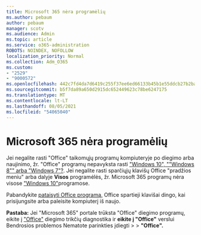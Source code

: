 ```yaml
---
title: Microsoft 365 nėra programėlių
ms.author: pebaum
author: pebaum
manager: scotv
ms.audience: Admin
ms.topic: article
ms.service: o365-administration
ROBOTS: NOINDEX, NOFOLLOW
localization_priority: Normal
ms.collection: Adm_O365
ms.custom:
- "2529"
- "9000572"
ms.openlocfilehash: 442c7fd4da7d6419c255f37ee6ed66133b45b1e55ddcb27b2ba9b5697572ebd9
ms.sourcegitcommit: b5f7da89a650d2915dc652449623c78be6247175
ms.translationtype: MT
ms.contentlocale: lt-LT
ms.lasthandoff: 08/05/2021
ms.locfileid: "54065040"
---
```

# <a name="microsoft-365-apps-missing"></a>Microsoft 365 nėra programėlių

Jei negalite rasti "Office" taikomųjų programų kompiuteryje po diegimo arba naujinimo, žr. "Office" programų nepavyksta rasti ["Windows 10", ""Windows 8"" arba "Windows 7"?](https://support.office.com/article/Can-t-find-Office-applications-in-Windows-10-Windows-8-or-Windows-7-907ce545-6ae8-459b-8d9d-de6764a635d6). Jei negalite rasti sparčiųjų klavišų Office "pradžios meniu" arba dalyje **Visos** programėlės, žr. Microsoft 365 programų nėra visose ["Windows 10"](https://support.office.com/article/office-apps-are-missing-from-all-apps-on-windows-10-5bc123f6-655d-4736-ad61-b0b9d1cde5bc)programose. 

Pabandykite [pataisyti Office programą,](https://support.office.com/article/repair-an-office-application-7821d4b6-7c1d-4205-aa0e-a6b40c5bb88b) Office spartieji klavišai dingo, kai prisijungsite arba paleisite kompiuterį iš naujo. 

**Pastaba:** Jei "Microsoft 365" portale trūksta "Office" diegimo programų, eikite į ["Office"](https://support.office.com/article/troubleshoot-installing-office-35ff2def-e0b2-4dac-9784-4cf212c1f6c2) diegimo trikčių diagnostika ir **eikite į "Office"** verslui Bendrosios problemos Nematote parinkties įdiegti  >    >  **"Office".** 